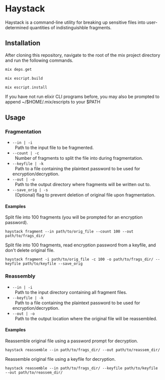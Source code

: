 # Haystack

Haystack is a command-line utility for breaking up sensitive files into user-determined quantities of indistinguishble fragments.

## Installation
After cloning this repository, navigate to the root of the mix project directory and run the following commands.
```elixir
mix deps.get
``` 
```elixir
mix escript.build
``` 
```elixir
mix escript.install
```
If you have not run elixir CLI programs before, you may also be prompted to append ~/$HOME/.mix/escripts to your $PATH

## Usage
### Fragmentation
* ```--in | -i```  
&nbsp;&nbsp;Path to the input file to be fragmented.
* ```--count | -c```  
&nbsp;&nbsp;Number of fragments to split the file into during fragmentation.
* ```--keyfile | -k```  
&nbsp;&nbsp;Path to a file containing the plaintext password to be used for encryption/decryption.
* ```--out | -o```  
&nbsp;&nbsp;Path to the output directory where fragments will be written out to.
* ```--save_orig | -s```  
&nbsp;&nbsp;(Optional) flag to prevent deletion of original file upon fragmentation.
  
#### Examples
Split file into 100 fragments (you will be prompted for an encryption password).
```
haystack fragment --in path/to/orig_file --count 100 --out path/to/frags_dir/
```
Split file into 100 fragments, read encryption password from a keyfile, and don't delete original file.
```
haystack fragment -i path/to/orig_file -c 100 -o path/to/frags_dir/ --keyfile path/to/keyfile --save_orig
```
  
### Reassembly
* ```--in | -i```  
&nbsp;&nbsp;Path to the input directory containing all fragment files.
* ```--keyfile | -k```  
&nbsp;&nbsp;Path to a file containing the plaintext password to be used for encryption/decryption.
* ```--out | -o```  
&nbsp;&nbsp;Path to the output location where the original file will be reassembled.

#### Examples
Reassemble original file using a password prompt for decryption.
```
haystack reassemble --in path/to/frags_dir/ --out path/to/reassem_dir/
```
Reassemble original file using a keyfile for decryption.
```
haystack reassemble --in path/to/frags_dir/ --keyfile path/to/keyfile --out path/to/reassem_dir/
